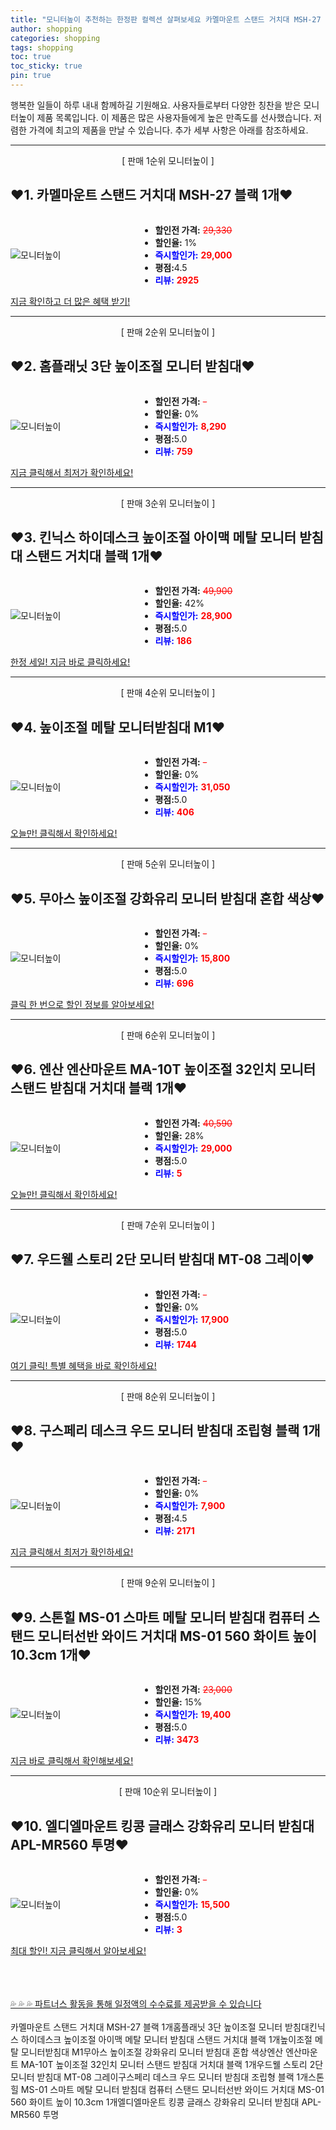```yaml
---
title: "모니터높이 추천하는 한정판 컬렉션 살펴보세요 카멜마운트 스탠드 거치대 MSH-27 블랙"
author: shopping
categories: shopping
tags: shopping
toc: true
toc_sticky: true
pin: true
---
```

행복한 일들이 하루 내내 함께하길 기원해요. 사용자들로부터 다양한 칭찬을 받은 모니터높이 제품 목록입니다. 이 제품은 많은 사용자들에게 높은 만족도를 선사했습니다. 저렴한 가격에 최고의 제품을 만날 수 있습니다. 추가 세부 사항은 아래를 참조하세요.

---
<p class="toplist" style="margin: 0 auto; display: block; width: fit-content;">[ 판매 1순위 모니터높이 ]</p>

<h2><strong>❤️1. 카멜마운트 스탠드 거치대 MSH-27 블랙 1개❤️</strong></h2>

<div style="display: flex; align-items: center;">
    <div style="flex: 0.4;">
        <img src="https://thumbnail7.coupangcdn.com/thumbnails/remote/230x230ex/image/product/image/vendoritem/2019/06/26/4294734980/500284a2-b3a7-4f0a-aae5-1a8795f7bc39.jpg" alt="모니터높이" style="max-width: 100%;">
    </div>
    <div style="flex: 0.6; margin-left: 10px;">
        <ul>
            <li><strong>할인전 가격:</strong> <del style="color: red;">29,330</del></li>
            <li><strong>할인율:</strong> 1%</li>
            <li><span style='color:blue'><strong>즉시할인가:</strong></span> <span style='color:red'><strong>29,000</strong></span></li>
            <li><strong>평점:</strong>4.5</li>
            <li><span style='color:blue'><strong>리뷰:</strong></span> <span style='color:red'><strong>2925</strong></span></li>
        </ul>
    </div>
</div>
<div class="center">
    <a href="https://William4Davisa.github.io?lptag=AF9450613&subid=githubio&pageKey=176846315&traceid=V0-153&itemId=505580715&vendorItemId=4294734980" class="myButton">
        지금 확인하고 더 많은 혜택 받기!
    </a>
</div>


---
<p class="toplist" style="margin: 0 auto; display: block; width: fit-content;">[ 판매 2순위 모니터높이 ]</p>

<h2><strong>❤️2. 홈플래닛 3단 높이조절 모니터 받침대❤️</strong></h2>

<div style="display: flex; align-items: center;">
    <div style="flex: 0.4;">
        <img src="https://thumbnail6.coupangcdn.com/thumbnails/remote/230x230ex/image/retail/images/5984200562950508-40bb86c9-a040-4fec-af2a-1d5fc940b289.jpg" alt="모니터높이" style="max-width: 100%;">
    </div>
    <div style="flex: 0.6; margin-left: 10px;">
        <ul>
            <li><strong>할인전 가격:</strong> <del style="color: red;">-</del></li>
            <li><strong>할인율:</strong> 0%</li>
            <li><span style='color:blue'><strong>즉시할인가:</strong></span> <span style='color:red'><strong>8,290</strong></span></li>
            <li><strong>평점:</strong>5.0</li>
            <li><span style='color:blue'><strong>리뷰:</strong></span> <span style='color:red'><strong>759</strong></span></li>
        </ul>
    </div>
</div>
<div class="center">
    <a href="https://William4Davisa.github.io?lptag=AF9450613&subid=githubio&pageKey=7136986069&traceid=V0-153&itemId=17910095641&vendorItemId=85072783300" class="myButton">
        지금 클릭해서 최저가 확인하세요!
    </a>
</div>


---
<p class="toplist" style="margin: 0 auto; display: block; width: fit-content;">[ 판매 3순위 모니터높이 ]</p>

<h2><strong>❤️3. 킨닉스 하이데스크 높이조절 아이맥 메탈 모니터 받침대 스탠드 거치대 블랙 1개❤️</strong></h2>

<div style="display: flex; align-items: center;">
    <div style="flex: 0.4;">
        <img src="https://thumbnail7.coupangcdn.com/thumbnails/remote/230x230ex/image/vendor_inventory/6318/9d2c4d96c77042cf78821ba1d5e05edbe30886492028db83f33b4324fecf.jpg" alt="모니터높이" style="max-width: 100%;">
    </div>
    <div style="flex: 0.6; margin-left: 10px;">
        <ul>
            <li><strong>할인전 가격:</strong> <del style="color: red;">49,900</del></li>
            <li><strong>할인율:</strong> 42%</li>
            <li><span style='color:blue'><strong>즉시할인가:</strong></span> <span style='color:red'><strong>28,900</strong></span></li>
            <li><strong>평점:</strong>5.0</li>
            <li><span style='color:blue'><strong>리뷰:</strong></span> <span style='color:red'><strong>186</strong></span></li>
        </ul>
    </div>
</div>
<div class="center">
    <a href="https://William4Davisa.github.io?lptag=AF9450613&subid=githubio&pageKey=6528112352&traceid=V0-153&itemId=14488505185&vendorItemId=87438575353" class="myButton">
        한정 세일! 지금 바로 클릭하세요!
    </a>
</div>


---
<p class="toplist" style="margin: 0 auto; display: block; width: fit-content;">[ 판매 4순위 모니터높이 ]</p>

<h2><strong>❤️4. 높이조절 메탈 모니터받침대 M1❤️</strong></h2>

<div style="display: flex; align-items: center;">
    <div style="flex: 0.4;">
        <img src="https://thumbnail7.coupangcdn.com/thumbnails/remote/230x230ex/image/retail/images/508169385011381-da11aa78-0261-43a5-901f-bebc390d384b.jpg" alt="모니터높이" style="max-width: 100%;">
    </div>
    <div style="flex: 0.6; margin-left: 10px;">
        <ul>
            <li><strong>할인전 가격:</strong> <del style="color: red;">-</del></li>
            <li><strong>할인율:</strong> 0%</li>
            <li><span style='color:blue'><strong>즉시할인가:</strong></span> <span style='color:red'><strong>31,050</strong></span></li>
            <li><strong>평점:</strong>5.0</li>
            <li><span style='color:blue'><strong>리뷰:</strong></span> <span style='color:red'><strong>406</strong></span></li>
        </ul>
    </div>
</div>
<div class="center">
    <a href="https://William4Davisa.github.io?lptag=AF9450613&subid=githubio&pageKey=5279081293&traceid=V0-153&itemId=7547403004&vendorItemId=74839061772" class="myButton">
        오늘만! 클릭해서 확인하세요!
    </a>
</div>


---
<p class="toplist" style="margin: 0 auto; display: block; width: fit-content;">[ 판매 5순위 모니터높이 ]</p>

<h2><strong>❤️5. 무아스 높이조절 강화유리 모니터 받침대 혼합 색상❤️</strong></h2>

<div style="display: flex; align-items: center;">
    <div style="flex: 0.4;">
        <img src="https://thumbnail9.coupangcdn.com/thumbnails/remote/230x230ex/image/retail/images/1330400710583603-0a5422ec-157c-4519-be46-d46d89e6f5db.jpg" alt="모니터높이" style="max-width: 100%;">
    </div>
    <div style="flex: 0.6; margin-left: 10px;">
        <ul>
            <li><strong>할인전 가격:</strong> <del style="color: red;">-</del></li>
            <li><strong>할인율:</strong> 0%</li>
            <li><span style='color:blue'><strong>즉시할인가:</strong></span> <span style='color:red'><strong>15,800</strong></span></li>
            <li><strong>평점:</strong>5.0</li>
            <li><span style='color:blue'><strong>리뷰:</strong></span> <span style='color:red'><strong>696</strong></span></li>
        </ul>
    </div>
</div>
<div class="center">
    <a href="https://William4Davisa.github.io?lptag=AF9450613&subid=githubio&pageKey=1217237356&traceid=V0-153&itemId=2207182870&vendorItemId=70205009927" class="myButton">
        클릭 한 번으로 할인 정보를 알아보세요!
    </a>
</div>


---
<p class="toplist" style="margin: 0 auto; display: block; width: fit-content;">[ 판매 6순위 모니터높이 ]</p>

<h2><strong>❤️6. 엔산 엔산마운트 MA-10T 높이조절 32인치 모니터 스탠드 받침대 거치대 블랙 1개❤️</strong></h2>

<div style="display: flex; align-items: center;">
    <div style="flex: 0.4;">
        <img src="https://thumbnail7.coupangcdn.com/thumbnails/remote/230x230ex/image/vendor_inventory/5483/09e40b5fd9a6f78ef5b0b1814b51aae6b4baed1bf0f2ceaef93ff0b60b04.jpg" alt="모니터높이" style="max-width: 100%;">
    </div>
    <div style="flex: 0.6; margin-left: 10px;">
        <ul>
            <li><strong>할인전 가격:</strong> <del style="color: red;">40,590</del></li>
            <li><strong>할인율:</strong> 28%</li>
            <li><span style='color:blue'><strong>즉시할인가:</strong></span> <span style='color:red'><strong>29,000</strong></span></li>
            <li><strong>평점:</strong>5.0</li>
            <li><span style='color:blue'><strong>리뷰:</strong></span> <span style='color:red'><strong>5</strong></span></li>
        </ul>
    </div>
</div>
<div class="center">
    <a href="https://William4Davisa.github.io?lptag=AF9450613&subid=githubio&pageKey=7885370151&traceid=V0-153&itemId=21574463845&vendorItemId=89834014888" class="myButton">
        오늘만! 클릭해서 확인하세요!
    </a>
</div>


---
<p class="toplist" style="margin: 0 auto; display: block; width: fit-content;">[ 판매 7순위 모니터높이 ]</p>

<h2><strong>❤️7. 우드웰 스토리 2단 모니터 받침대 MT-08 그레이❤️</strong></h2>

<div style="display: flex; align-items: center;">
    <div style="flex: 0.4;">
        <img src="https://thumbnail7.coupangcdn.com/thumbnails/remote/230x230ex/image/rs_quotation_api/jx3zxhlb/bdc2fa2eeffd4eb09599cf434e8893f6.jpg" alt="모니터높이" style="max-width: 100%;">
    </div>
    <div style="flex: 0.6; margin-left: 10px;">
        <ul>
            <li><strong>할인전 가격:</strong> <del style="color: red;">-</del></li>
            <li><strong>할인율:</strong> 0%</li>
            <li><span style='color:blue'><strong>즉시할인가:</strong></span> <span style='color:red'><strong>17,900</strong></span></li>
            <li><strong>평점:</strong>5.0</li>
            <li><span style='color:blue'><strong>리뷰:</strong></span> <span style='color:red'><strong>1744</strong></span></li>
        </ul>
    </div>
</div>
<div class="center">
    <a href="https://William4Davisa.github.io?lptag=AF9450613&subid=githubio&pageKey=6183570799&traceid=V0-153&itemId=12158334435&vendorItemId=79429781363" class="myButton">
        여기 클릭! 특별 혜택을 바로 확인하세요!
    </a>
</div>


---
<p class="toplist" style="margin: 0 auto; display: block; width: fit-content;">[ 판매 8순위 모니터높이 ]</p>

<h2><strong>❤️8. 구스페리 데스크 우드 모니터 받침대 조립형 블랙 1개❤️</strong></h2>

<div style="display: flex; align-items: center;">
    <div style="flex: 0.4;">
        <img src="https://thumbnail6.coupangcdn.com/thumbnails/remote/230x230ex/image/retail/images/3120164739566138-20fcbc78-b557-41ec-b366-52667578581d.jpg" alt="모니터높이" style="max-width: 100%;">
    </div>
    <div style="flex: 0.6; margin-left: 10px;">
        <ul>
            <li><strong>할인전 가격:</strong> <del style="color: red;">-</del></li>
            <li><strong>할인율:</strong> 0%</li>
            <li><span style='color:blue'><strong>즉시할인가:</strong></span> <span style='color:red'><strong>7,900</strong></span></li>
            <li><strong>평점:</strong>4.5</li>
            <li><span style='color:blue'><strong>리뷰:</strong></span> <span style='color:red'><strong>2171</strong></span></li>
        </ul>
    </div>
</div>
<div class="center">
    <a href="https://William4Davisa.github.io?lptag=AF9450613&subid=githubio&pageKey=1523712533&traceid=V0-153&itemId=2614520248&vendorItemId=70605579450" class="myButton">
        지금 클릭해서 최저가 확인하세요!
    </a>
</div>


---
<p class="toplist" style="margin: 0 auto; display: block; width: fit-content;">[ 판매 9순위 모니터높이 ]</p>

<h2><strong>❤️9. 스톤힐 MS-01 스마트 메탈 모니터 받침대 컴퓨터 스탠드 모니터선반 와이드 거치대 MS-01 560 화이트 높이 10.3cm 1개❤️</strong></h2>

<div style="display: flex; align-items: center;">
    <div style="flex: 0.4;">
        <img src="https://thumbnail7.coupangcdn.com/thumbnails/remote/230x230ex/image/vendor_inventory/fead/b9d69dc33e2c192277817604f680708fe89b152e5bd1537ca76e646f206f.png" alt="모니터높이" style="max-width: 100%;">
    </div>
    <div style="flex: 0.6; margin-left: 10px;">
        <ul>
            <li><strong>할인전 가격:</strong> <del style="color: red;">23,000</del></li>
            <li><strong>할인율:</strong> 15%</li>
            <li><span style='color:blue'><strong>즉시할인가:</strong></span> <span style='color:red'><strong>19,400</strong></span></li>
            <li><strong>평점:</strong>5.0</li>
            <li><span style='color:blue'><strong>리뷰:</strong></span> <span style='color:red'><strong>3473</strong></span></li>
        </ul>
    </div>
</div>
<div class="center">
    <a href="https://William4Davisa.github.io?lptag=AF9450613&subid=githubio&pageKey=6533701213&traceid=V0-153&itemId=14521078461&vendorItemId=71915766417" class="myButton">
        지금 바로 클릭해서 확인해보세요!
    </a>
</div>


---
<p class="toplist" style="margin: 0 auto; display: block; width: fit-content;">[ 판매 10순위 모니터높이 ]</p>

<h2><strong>❤️10. 엘디엘마운트 킹콩 글래스 강화유리 모니터 받침대 APL-MR560 투명❤️</strong></h2>

<div style="display: flex; align-items: center;">
    <div style="flex: 0.4;">
        <img src="https://thumbnail8.coupangcdn.com/thumbnails/remote/230x230ex/image/retail/images/484079353868087-a70cbacb-64fb-467f-8d23-ec55ef5bfcc5.jpg" alt="모니터높이" style="max-width: 100%;">
    </div>
    <div style="flex: 0.6; margin-left: 10px;">
        <ul>
            <li><strong>할인전 가격:</strong> <del style="color: red;">-</del></li>
            <li><strong>할인율:</strong> 0%</li>
            <li><span style='color:blue'><strong>즉시할인가:</strong></span> <span style='color:red'><strong>15,500</strong></span></li>
            <li><strong>평점:</strong>5.0</li>
            <li><span style='color:blue'><strong>리뷰:</strong></span> <span style='color:red'><strong>3</strong></span></li>
        </ul>
    </div>
</div>
<div class="center">
    <a href="https://William4Davisa.github.io?lptag=AF9450613&subid=githubio&pageKey=7717156573&traceid=V0-153&itemId=20700945525&vendorItemId=89059820670" class="myButton">
        최대 할인! 지금 클릭해서 알아보세요!
    </a>
</div>

<br><br><br>[💦 💦 💦 파트너스 활동을 통해 일정액의 수수료를 제공받을 수 있습니다](https://link.coupang.com/a/bcpT2c)<br><br>카멜마운트 스탠드 거치대 MSH-27 블랙 1개홈플래닛 3단 높이조절 모니터 받침대킨닉스 하이데스크 높이조절 아이맥 메탈 모니터 받침대 스탠드 거치대 블랙 1개높이조절 메탈 모니터받침대 M1무아스 높이조절 강화유리 모니터 받침대 혼합 색상엔산 엔산마운트 MA-10T 높이조절 32인치 모니터 스탠드 받침대 거치대 블랙 1개우드웰 스토리 2단 모니터 받침대 MT-08 그레이구스페리 데스크 우드 모니터 받침대 조립형 블랙 1개스톤힐 MS-01 스마트 메탈 모니터 받침대 컴퓨터 스탠드 모니터선반 와이드 거치대 MS-01 560 화이트 높이 10.3cm 1개엘디엘마운트 킹콩 글래스 강화유리 모니터 받침대 APL-MR560 투명